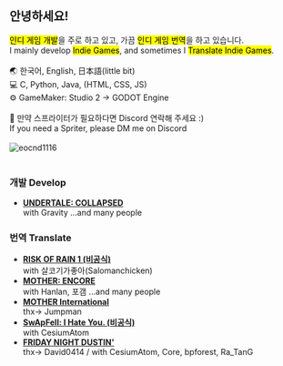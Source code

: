 ## 안녕하세요!
<mark>인디 게임 개발</mark>을 주로 하고 있고, 가끔 <mark>인디 게임 번역</mark>을 하고 있습니다.<br>
I mainly develop <mark>Indie Games</mark>, and sometimes I <mark>Translate Indie Games</mark>.
<br>
<br>
🌏 한국어, English, 日本語(little bit)<br>
💻 C, Python, Java, (HTML, CSS, JS)<br>
⚙️ GameMaker: Studio 2 → GODOT Engine<br>
<br>
📑 만약 스프라이터가 필요하다면 Discord 연락해 주세요 :)<br>
    If you need a Spriter, please DM me on Discord
<br><br>
![eocnd1116](https://count.getloli.com/@eocnd1116?name=eocnd1116&theme=capoo-2&padding=7&offset=0&align=top&scale=1&pixelated=1&darkmode=auto)<br>
<br>
### 개발 Develop
  - [**UNDERTALE: COLLAPSED**](https://gamejolt.com/games/UTCP/667837)<br>
    with Gravity  ...and many people
### 번역 Translate
  - [**RISK OF RAIN 1 (비공식)**](https://steamcommunity.com/sharedfiles/filedetails/?id=2826112260)<br>
    with 살코기가좋아(Salomanchicken)
  - [**MOTHER: ENCORE**](https://motherencore.com/)<br>
    with Hanlan, 포갬  ...and many people
  - [**MOTHER International**](https://www.mother4ever.net/motherinternational/)<br>
    thx-> Jumpman
  - [**SwApFell: I Hate You. (비공식)**](https://gamejolt.com/games/KRSwapfeller/981816)<br>
    with CesiumAtom
  - [**FRIDAY NIGHT DUSTIN'**](https://gamejolt.com/games/fridaynightdustinFULL/1012008)<br>
    thx-> David0414 / with CesiumAtom, Core, bpforest, Ra_TanG

